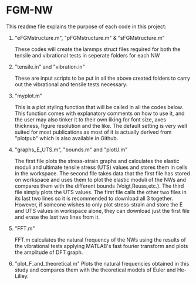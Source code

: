 # FGM-NW
This readme file explains the purpose of each code in this project:

1.  "eFGMstructure.m", "pFGMstructure.m" & "sFGMstructure.m"

    These codes will create the lammps struct files required for both the tensile and vibrational tests
    in seperate folders for each NW.

2.  "tensile.in" and "vibration.in"

    These are input scripts to be put in all the above created folders to carry out the vibrational
    and tensile tests necessary.

3.  "myplot.m"

    This is a plot styling function that will be called in all the codes below. This function comes with
    explanatory comments on how to use it, and the user may also tinker it to their own liking for font
    size, axes thickness, figure resolution and the like. The default setting is very well suited for 
    most publications as most of it is actually derived from "plotpub" which is also available in Github.

4.  "graphs_E_UTS.m", "bounds.m" and "plotU.m"
    
    The first file plots the stress-strain graphs and calculates the elastic moduli and ultimate tensile
    stress (UTS) values and stores them in cells in the workspace.
    The second file takes data that the first file has stored on workspace and uses them to plot the
    elastic moduli of the NWs and compares them with the different bounds (Voigt,Reuss,etc.).
    The third file simply plots the UTS values.
    The first file calls the other two files in its last two lines so it is recommended to download all
    3 together. However, if someone wishes to only plot stress-strain and store the E and UTS values in
    workspace alone, they can download just the first file and erase the last two lines from it.
    
5.  "FFT.m"

    FFT.m calculates the natural frequency of the NWs using the results of the vibrational tests applying
    MATLAB's fast fourier transform and plots the amplitude of DFT graph. 
    
6.  "plot_F_and_theoretical.m"
    Plots the natural frequencies obtained in this study and compares them with the theoretical models
    of Euler and He-Lilley.

